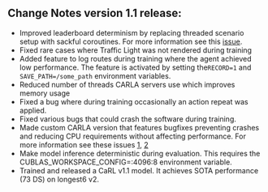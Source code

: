 ## Change Notes version 1.1 release:

* Improved leaderboard determinism by replacing threaded scenario setup with sackful coroutines. For more information see this [issue](https://github.com/carla-simulator/leaderboard/issues/192).
* Fixed rare cases where Traffic Light was not rendered during training
* Added feature to log routes during training where the agent achieved low performance. The feature is activated by setting the`RECORD=1` and `SAVE_PATH=/some_path` environment variables.
* Reduced number of threads CARLA servers use which improves memory usage
* Fixed a bug where during training occasionally an action repeat was applied.
* Fixed various bugs that could crash the software during training.
* Made custom CARLA version that features bugfixes preventing crashes and reducing CPU requirements without affecting performance. For more information see these issues [1](https://github.com/carla-simulator/carla/issues/9172), [2](https://github.com/carla-simulator/carla/issues/9250)
* Make model inference deterministic during evaluation. This requires the CUBLAS_WORKSPACE_CONFIG=:4096:8 environment variable.
* Trained and released a CaRL v1.1 model. It achieves SOTA performance (73 DS) on longest6 v2.
